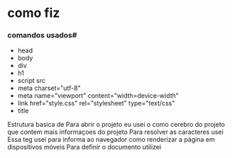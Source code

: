 # como fiz 
### comandos usados#

- head
- body
- div
- h1
- script src
- meta  charset="utf-8"
- meta name="viewport" content="width=device-width"
-  link href="style.css" rel="stylesheet" type="text/css" 
- title


Estrutura basica de <html>
Para abrir o projeto eu usei o <head> como cerebro do projeto que contem mais informaçoes do projeto
Para resolver as caracteres usei <meta charset="utf-8">
Essa teg usei para informa ao navegador como renderizar a página em dispositivos móveis<meta name="viewport" content="width=device-width">
Para definir o documento utilizei <title>
Para fechar utilizei  <link href="style.css" rel="stylesheet" type="text/css" /> para informar ao navegador para usar dispositivo css]
o <body> usei como documento html, que é exibido pelo navegador em sua janela, ou seja, todo o conteúdo visível do site
Para separar o codígo html usei o <div> e para criar um titolo usei o <h1> 
E para fechar o projeto usei o <script src> essa teg é o caminho para um arquivo ou recurso externo que você deseja vincular ao seu documento HTML




